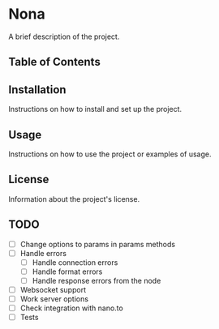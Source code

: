 # Nona

A brief description of the project.

## Table of Contents

## Installation

Instructions on how to install and set up the project.

## Usage

Instructions on how to use the project or examples of usage.

## License

Information about the project's license.

## TODO

- [ ] Change options to params in params methods
- [ ] Handle errors
  - [ ] Handle connection errors
  - [ ] Handle format errors
  - [ ] Handle response errors from the node
- [ ] Websocket support
- [ ] Work server options
- [ ] Check integration with nano.to
- [ ] Tests
